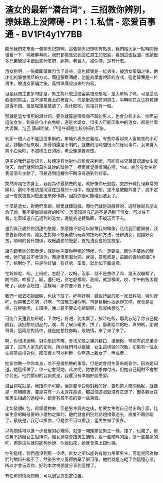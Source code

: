 # 渣女的最新“潜台词”，三招教你辨别，撩妹路上没障碍 - P1：1.私信 - 恋爱百事通 - BV1Ft4y1Y7BB

開局我們先來看一張聊天記錄啊，這張聊天記錄呢有點長，我們給大家一點時間慢慢看一下，隔著屏幕呢，我們都能感受到這位男生的怒氣，看到這張截圖，應該很多兄弟能從中讀出些什麼吧，舔狗，老實人，被你渣，還有什麼。

渣女對吧，一張截圖確實包含了這些，這也確實是一位男生，被渣女蒙騙之後，他才能夠學會說話的方式，而這張截圖呢，他能夠學會說話的方式，這也確實是一位男生，被渣女蒙騙之後，義憤填膺發出來的內容。

但是我關注更多的卻是，男生為什麼這麼容易被恐騙呢，是太單純了嗎，可是這張截圖的男主，並不是意義上的老實人，而是挺高情商的男生，平時呢在女生群體裡混得不錯，但是呢還是被渣了，為什麼呢，真相只有一個。

那就是渣女慣用的潛台詞，要你就算是個情商不錯的男人，也會分析出來，你面前這位女生，到底是位小白兔呢，還是大婆女，很多人可能印象中的渣女，都是什麼大婆爛，泡巴 康卓開放，但這些都是比較刻板的印象。

判斷一個人必不能這麼果斷的，單純外表去定義他，有些你看起來人畜無害的小可愛，詐娶你起來啊，那骨頭還是不剩的，就像前段時間很火的綠地事件，女單身人夠小白兔吧，不照樣生日的她，老公頭頂冒青煙。

更多的我們要從語言，肢體還有他對你的態度來判斷，可能有些兄弟哥認識女生沒幾天，你們就開始莫名其妙的暗戀了，裡面就覺得很開心啊，Yes，終於有女生對我這麼有主動了，可是遇到這種你平時沒有遇到的好事。

突然降臨在你身上，我認為你最該做的是，就好像你玩遊戲，突然升職打怪非常的順利，那你不應該是沉浸在這樣的十月中，而是想想，是不是被開外掛了，說不定過一會就被視同檢測出來你作弊，因為你很可能碰到渣女了。

什麼是渣女，對他們來說，戀愛就像遊戲，而你們就是遊戲裡的，這時候就有朋友急了說，我不要做遊戲裡的NPC，怎麼知道自己是不是遇到了渣女，可以往下看，怎麼知道自己遇到的渣女，還能夠逆轉局面，不被玩弄下去。

遇到真正屬於你甜甜的戀愛，那麼你不妨可以點擊我的頭像，私信我回覆舅舅，我會告訴你如何，讓女生對你不敢再敷衍玩弄的技巧和方法，分辨渣女，認識好女孩，順利的晉升關係，收穫甜甜的戀愛，首先渣女會設定框架。

讓你跟著她的節奏走，就是她需要你幹嘛的時候，你一定要做，而你需要她的時候，她可能並不會理你，而是慣用潛台詞，就是，意思都是，前面的備胎都撂OK了，輪到你了，只是你好騙，有好處，笨蛋，就比如下面這樣。

在幹嘛呢，啊，上班呢，怎麼了，哎呀，沒事，就不是想你了嘛，幾天沒聯繫了，問問你，咋樣了，啊，還行吧，你怎麼樣啊，我啊，就那樣唄，哎，中午的飯太難吃了，我都沒吃飽，這樣啊，那你要不要下班。

我們一起去吃頓飯啊，也快下班了，好啊好啊，聽說詩辰的那一家日料店，特別好吃，你帶我去吃吧，好啊，下班我去接你啊，可是輪到你找她聊天吧，就會是這樣，在幹嘛呢，上班唄，晚上要不要去吃頓飯啊，我沒啥想吃了。

可能今天還要加班呢，下次吧，好吧，別太累了，按時吃飯，那我忘記了你自己提醒我，我挺想吃甜品的，唉，為了展示暖男，拼了，那我給你點吧，真的嗎，謝謝哥哥，這兩段對話中，就是她想找你時，很熱情，來了來了來了。

啊，你想找她時，對你愛搭不理，會找加班之類的藉口，拒絕你，可能有的兄弟會說了，沒準人家真的忙呢，所以我們可以根據，女生這樣做的次數，如果有一位女生經常這樣對你，那麼資本可以判斷，你啊遇上雜女了，再或者。

她要你做一件你本身，並不是很想做的事情，但是她會用生氣來威脅你，因為她知道，她這樣做了，你一定會幫她，此次呢，她會要求你付出，但她自己絕對不會對你付出，他們慣用的台詞就是，我還沒有準備好談戀愛。

潛台詞呢就是，我跟你不可能，但是要享受你對我的好，要知道人際關係呢，就像是一座翹翹板，要是只有一方永遠在高處，那這個遊戲就沒有意思了，很多雜女在和男生相處的過程中，都會有意不意的要一些東西。

比如發個紅包，買個禮物啦，但是男生買完之後，想要女生對自己付出點什麼，比如生意的時候要的小禮物之類的，他們就會用別的話題掩蓋過去，直接不跟你聊了，最後是，我可以撩你，但是你不可以撩我，當男生做了很多。

以為關係可以進一步發展的心理師，就像一開頭那位男生一樣，摟了，也親了，但依舊不妨礙女生拒絕你，雜女通常會跟男生調情，說一些曖昧的話，提一些靈感的吃，但是這些話只能夠他說，你說出來，她就會馬上跟你說。

你別這樣，我們還沒到那一步呢，雜女之所以能夠有能力吊著男生，可能是因為你們的關係升級不了，然後男生又覺得放棄了很可惜，他們就是吃絕了你這種心態，所以才會玩弄你，好的本次視頻就分享到這裡了。

有任何的情感問題，可以到官方指定位置。